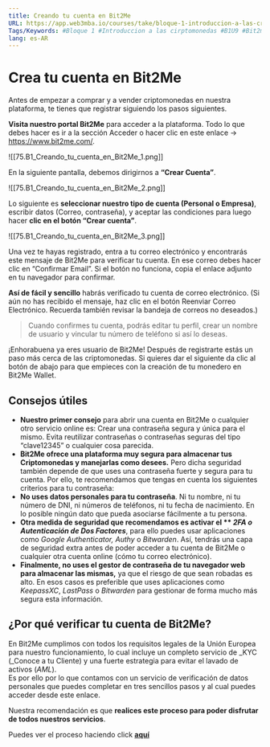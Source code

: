```yaml
---
title: Creando tu cuenta en Bit2Me
URL: https://app.web3mba.io/courses/take/bloque-1-introduccion-a-las-criptomonedas/texts/36123192-u9-1-creando-tu-cuenta-en-bit2me
Tags/Keywords: #Bloque 1 #Introduccion a las cirptomonedas #B1U9 #Bit2me
lang: es-AR
---
```

# Crea tu cuenta en Bit2Me
Antes de empezar a comprar y a vender criptomonedas en nuestra plataforma, te tienes que registrar siguiendo los pasos siguientes.

**Visita nuestro portal Bit2Me** para acceder a la plataforma. Todo lo que debes hacer es ir a la sección Acceder o hacer clic en este enlace → https://www.bit2me.com/.

![[75.B1_Creando_tu_cuenta_en_Bit2Me_1.png]]

En la siguiente pantalla, debemos dirigirnos a **“Crear Cuenta”**. 

![[75.B1_Creando_tu_cuenta_en_Bit2Me_2.png]]

Lo siguiente es **seleccionar nuestro tipo de cuenta (Personal o Empresa)**, escribir datos (Correo, contraseña), y aceptar las condiciones para luego hacer **clic en el botón “Crear cuenta”**.

![[75.B1_Creando_tu_cuenta_en_Bit2Me_3.png]]

Una vez te hayas registrado, entra a tu correo electrónico y encontrarás este mensaje de Bit2Me para verificar tu cuenta. En ese correo debes hacer clic en “Confirmar Email”. Si el botón no funciona, copia el enlace adjunto en tu navegador para confirmar.

**Así de fácil y sencillo** habrás verificado tu cuenta de correo electrónico. (Si aún no has recibido el mensaje, haz clic en el botón Reenviar Correo Electrónico. Recuerda también revisar la bandeja de correos no deseados.)

>Cuando confirmes tu cuenta, podrás editar tu perfil, crear un nombre de usuario y vincular tu número de teléfono si así lo deseas.

¡Enhorabuena ya eres usuario de Bit2Me! Después de registrarte estás un paso más cerca de las criptomonedas. Si quieres dar el siguiente da clic al botón de abajo para que empieces con la creación de tu monedero en Bit2Me Wallet. 

## Consejos útiles
- **Nuestro primer consejo** para abrir una cuenta en Bit2Me o cualquier otro servicio online es: Crear una contraseña segura y única para el mismo. Evita reutilizar contraseñas o contraseñas seguras del tipo “clave12345” o cualquier cosa parecida. 
- **Bit2Me ofrece una plataforma muy segura para almacenar tus Criptomonedas y manejarlas como desees.** Pero dicha seguridad también depende de que uses una contraseña fuerte y segura para tu cuenta. Por ello, te recomendamos que tengas en cuenta los siguientes criterios para tu contraseña:
- **No uses datos personales para tu contraseña**. Ni tu nombre, ni tu número de DNI, ni números de teléfonos, ni tu fecha de nacimiento. En lo posible ningún dato que pueda asociarse fácilmente a tu persona.
- **Otra medida de seguridad que recomendamos es activar el ** _2FA o Autenticación de Dos Factores_**, para ello puedes usar aplicaciones como _Google Authenticator, Authy_ o _Bitwarden_. Así, tendrás una capa de seguridad extra antes de poder acceder a tu cuenta de Bit2Me o cualquier otra cuenta online (cómo tu correo electrónico). 
- **Finalmente, no uses el gestor de contraseña de tu navegador web para almacenar las mismas,** ya que el riesgo de que sean robadas es alto. En esos casos es preferible que uses aplicaciones como _KeepassXC_, _LastPass_ o _Bitwarden_ para gestionar de forma mucho más segura esta información.

## ¿Por qué verificar tu cuenta de Bit2Me?
En Bit2Me cumplimos con todos los requisitos legales de la Unión Europea para nuestro funcionamiento, lo cual incluye un completo servicio de _KYC (_Conoce a tu Cliente) y una fuerte estrategia para evitar el lavado de activos (_AML_).  
Es por ello por lo que contamos con un servicio de verificación de datos personales que puedes completar en tres sencillos pasos y al cual puedes acceder desde este enlace.

Nuestra recomendación es que **realices este proceso para poder disfrutar de todos nuestros servicios**.

Puedes ver el proceso haciendo click [**aquí**](https://www.youtube.com/watch?v=mY_XrwbW5j0)